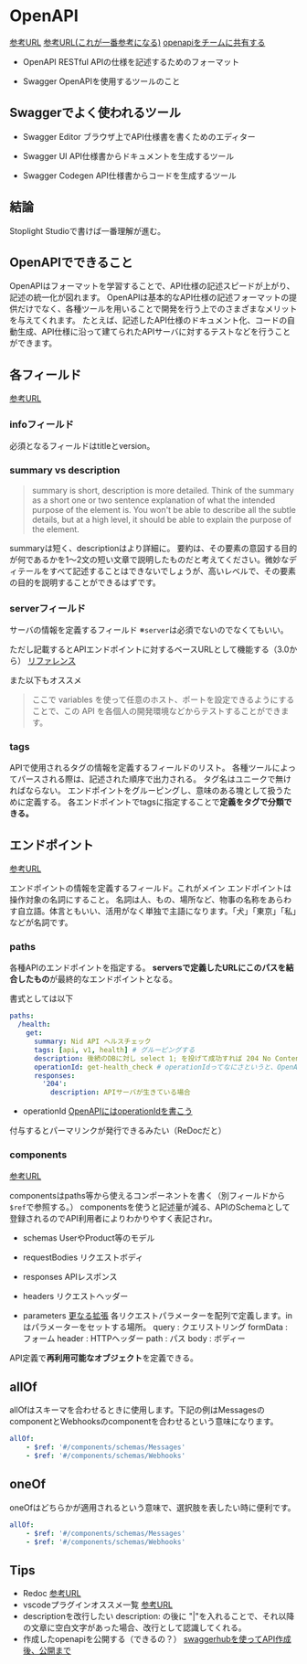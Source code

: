 # OpenAPI
[参考URL](https://zenn.dev/chida/articles/25f4016560f6bf)
[参考URL(これが一番参考になる)](https://zenn.dev/mabubu0203/articles/a34937c9d5892f)
[openapiをチームに共有する](https://zenn.dev/d_forest/articles/bec25d3a1b111ed37a09)

- OpenAPI
RESTful APIの仕様を記述するためのフォーマット

- Swagger
OpenAPIを使用するツールのこと

## Swaggerでよく使われるツール

- Swagger Editor
ブラウザ上でAPI仕様書を書くためのエディター

- Swagger UI
API仕様書からドキュメントを生成するツール

- Swagger Codegen
API仕様書からコードを生成するツール

## 結論

Stoplight Studioで書けば一番理解が進む。

## OpenAPIでできること

OpenAPIはフォーマットを学習することで、API仕様の記述スピードが上がり、記述の統一化が図れます。
OpenAPIは基本的なAPI仕様の記述フォーマットの提供だけでなく、各種ツールを用いることで開発を行う上でのさまざまなメリットを与えてくれます。
たとえば、記述したAPI仕様のドキュメント化、コードの自動生成、API仕様に沿って建てられたAPIサーバに対するテストなどを行うことができます。


## 各フィールド
[参考URL](https://www.alpha.co.jp/blog/202208_02)

### infoフィールド

必須となるフィールドはtitleとversion。

### summary vs description

>summary is short, description is more detailed.
>Think of the summary as a short one or two sentence explanation of what the intended purpose of the element is. You won't be able to describe all the subtle details, but at a high level, it should be able to explain the purpose of the element.

summaryは短く、descriptionはより詳細に。
要約は、その要素の意図する目的が何であるかを1～2文の短い文章で説明したものだと考えてください。微妙なディテールをすべて記述することはできないでしょうが、高いレベルで、その要素の目的を説明することができるはずです。

### serverフィールド

サーバの情報を定義するフィールド
※`server`は必須でないのでなくてもいい。

ただし記載するとAPIエンドポイントに対するベースURLとして機能する（3.0から）
[リファレンス](https://swagger.io/docs/specification/api-host-and-base-path/)

また以下もオススメ
>ここで variables を使って任意のホスト、ポートを設定できるようにすることで、この API を各個人の開発環境などからテストすることができます。

### tags


APIで使用されるタグの情報を定義するフィールドのリスト。
各種ツールによってパースされる際は、記述された順序で出力される。
タグ名はユニークで無ければならない。
エンドポイントをグルーピングし、意味のある塊として扱うために定義する。
各エンドポイントでtagsに指定することで**定義をタグで分類できる。**

## エンドポイント
[参考URL](https://zenn.dev/mabubu0203/articles/a34937c9d5892f)

エンドポイントの情報を定義するフィールド。これがメイン
エンドポイントは操作対象の名詞にすること。
名詞は人、もの、場所など、物事の名称をあらわす自立語。体言ともいい、活用がなく単独で主語になります。「犬」「東京」「私」などが名詞です。

### paths

各種APIのエンドポイントを指定する。
**serversで定義したURLにこのパスを結合したもの**が最終的なエンドポイントとなる。

書式としては以下
```yml
paths:
  /health:
    get:
      summary: Nid API ヘルスチェック
      tags: [api, v1, health] # グルーピングする
      description: 後続のDBに対し select 1; を投げて成功すれば 204 No Content を返す。失敗すれば Internal Server Error を返す。
      operationId: get-health_check # operationIdってなにさというと、OpenAPIのOperation Objectの一項目で、操作を識別するための一意な文字列のこと
      responses:
        '204':
          description: APIサーバが生きている場合
```

- operationId
[OpenAPIにはoperationIdを書こう](https://joe-noh.hatenablog.com/entry/2017/05/02/234247#:~:text=operationId%20%E3%81%A3%E3%81%A6%E3%81%AA%E3%81%AB,%E6%96%87%E5%AD%97%E5%88%97%E3%81%AE%E3%81%93%E3%81%A8%E3%81%A7%E3%81%99%E3%80%82)

付与するとパーマリンクが発行できるみたい（ReDocだと）

### components
[参考URL](https://qiita.com/shigeru10/items/8f20fafd04f7901da939)

componentsはpaths等から使えるコンポーネントを書く（別フィールドから`$ref`で参照する。）
componentsを使うと記述量が減る、APIのSchemaとして登録されるのでAPI利用者によりわかりやすく表記されr。

- schemas
UserやProduct等のモデル

- requestBodies
リクエストボディ

- responses
APIレスポンス

- headers
リクエストヘッダー

- parameters
[更なる拡張](https://developer.ntt.com/ja/blog/4d6d9b81-5a86-4828-9cee-cec6062342cc)
各リクエストパラメーターを配列で定義します。inはパラメーターをセットする場所。
query : クエリストリング
formData : フォーム
header : HTTPヘッダー
path : パス
body : ボディー


API定義で**再利用可能なオブジェクト**を定義できる。

## allOf

allOfはスキーマを合わせるときに使用します。下記の例はMessagesのcomponentとWebhooksのcomponentを合わせるという意味になります。
```yml
allOf:
    - $ref: '#/components/schemas/Messages'
    - $ref: '#/components/schemas/Webhooks'
```

## oneOf

oneOfはどちらかが適用されるという意味で、選択肢を表したい時に便利です。
```yml
allOf:
    - $ref: '#/components/schemas/Messages'
    - $ref: '#/components/schemas/Webhooks'
```

## Tips

- Redoc
[参考URL](https://qiita.com/rhirabay/items/59c134aa052dbc4b982b)
- vscodeプラグインオススメ一覧
[参考URL](https://zenn.dev/s_t_pool/articles/954dfe51b950c18d08e9)
- descriptionを改行したい
description: の後に "|"を入れることで、それ以降の文章に空白文字があった場合、改行として認識してくれる。
- 作成したopenapiを公開する（できるの？）
[swaggerhubを使ってAPI作成後、公開まで](https://qiita.com/koki-iwaizumi/items/9235fb69f2773c95f21b)